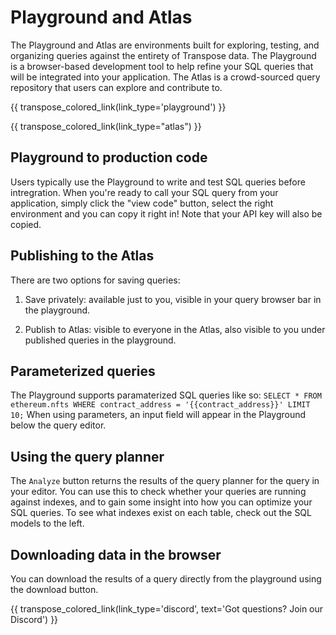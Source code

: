 # Playground and Atlas

The Playground and Atlas are environments built for exploring, testing, and organizing queries against the entirety of Transpose data. The Playground is a browser-based development tool to help refine your SQL queries that will be integrated into your application. The Atlas is a crowd-sourced query repository that users can explore and contribute to.

{{ transpose_colored_link(link_type='playground') }}

{{ transpose_colored_link(link_type="atlas") }}

## Playground to production code
Users typically use the Playground to write and test SQL queries before intregration. When you're ready to call your SQL query from your application, simply click the "view code" button, select the right environment and you can copy it right in! Note that your API key will also be copied.


## Publishing to the Atlas
There are two options for saving queries:

1. Save privately: available just to you, visible in your query browser bar in the playground.

2. Publish to Atlas: visible to everyone in the Atlas, also visible to you under published queries in the playground.


## Parameterized queries
The Playground supports paramaterized SQL queries like so:
```SELECT * FROM ethereum.nfts WHERE contract_address = '{{contract_address}}' LIMIT 10;``` When using parameters, an input field will appear in the Playground below the query editor.


## Using the query planner
The `Analyze` button returns the results of the query planner for the query in your editor. You can use this to check whether your queries are running against indexes, and to gain some insight into how you can optimize your SQL queries. To see what indexes exist on each table, check out the SQL models to the left.


## Downloading data in the browser
You can download the results of a query directly from the playground using the download button.

{{ transpose_colored_link(link_type='discord', text='Got questions?  Join our Discord') }}
